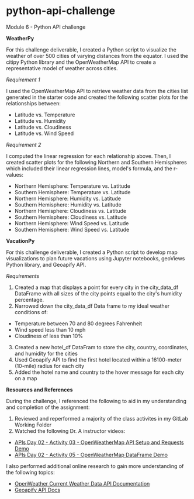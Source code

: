 # python-api-challenge
Module 6 - Python API challenge

**WeatherPy**

For this challenge deliverable, I created a Python script to visualize the weather of over 500 cities of varying distances from the equator. I used the citipy Python library and the OpenWeatherMap API to create a representative model of weather across cities.

_Requirement 1_

I used the OpenWeatherMap API to retrieve weather data from the cities list generated in the starter code and created the following scatter plots for the relationships between:
* Latitude vs. Temperature
* Latitude vs. Humidity
* Latitude vs. Cloudiness
* Latitude vs. Wind Speed

_Requirement 2_

I computed the linear regression for each relationship above. Then, I created scatter plots for the following Northern and Southern Hemispheres which included their linear regression lines, model's formula, and the r-values:
* Northern Hemisphere: Temperature vs. Latitude
* Southern Hemisphere: Temperature vs. Latitude
* Northern Hemisphere: Humidity vs. Latitude
* Southern Hemisphere: Humidity vs. Latitude
* Northern Hemisphere: Cloudiness vs. Latitude
* Southern Hemisphere: Cloudiness vs. Latitude
* Northern Hemisphere: Wind Speed vs. Latitude
* Southern Hemisphere: Wind Speed vs. Latitude

**VacationPy**

For this challenge deliverable, I created a Python script to develop map visualizations to plan future vacations using Jupyter notebooks, geoViews Python library, and Geoapify API.

_Requirements_

1. Created a map that displays a point for every city in the city_data_df DataFrame with all sizes of the city points equal to the city's humidity percentage.
2. Narrowed down the city_data_df Data frame to my ideal weather conditions of:
* Temperature between 70 and 80 degrees Fahrenheit
* Wind speed less than 10 mph
* Cloudiness of less than 10%
3. Created a new hotel_df DataFram to store the city, country, coordinates, and humidity for the cities
4. Used Geoapify API to find the first hotel located within a 16100-meter (10-mile) radius for each city
5. Added the hotel name and country to the hover message for each city on a map

**Resources and References**

During the challenge, I referenced the following to aid in my understanding and completion of the assignment:

1. Reviewed and reperformed a majority of the class activites in my GitLab Working Folder
2. Watched the following Dr. A instructor videos:
* [APIs Day 02 - Activity 03 - OpenWeatherMap API Setup and Requests Demo](https://www.youtube.com/watch?v=Y9rAlwlP7hs)
* [APIs Day 02 - Activity 05 - OpenWeatherMap DataFrame Demo](https://www.youtube.com/watch?v=nMSUPm5e-3c)

I also performed additional online research to gain more understanding of the following topics:

* [OpenWeather Current Weather Data API Documentation](https://openweathermap.org/current)
* [Geoapify API Docs](https://apidocs.geoapify.com/docs/places/#about)

